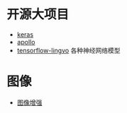 # 开源大项目
- [keras](https://github.com/keras-team/keras)
- [apollo](https://github.com/ApolloAuto/apollo)
- [tensorflow-lingvo](https://github.com/tensorflow/lingvo) 各种神经网络模型

# 图像
- [图像增强](https://github.com/baidut/OpenCE)
